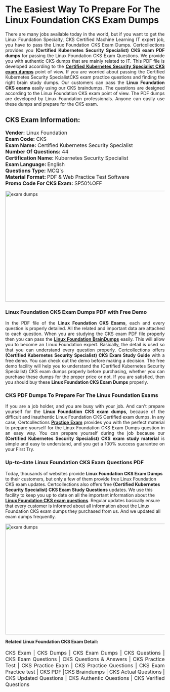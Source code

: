 <h1>The Easiest Way To Prepare For The Linux Foundation CKS Exam Dumps</h1> <p style="text-align:justify">There are many jobs available today in the world, but if you want to get the Linux Foundation Specialty, CKS Certified Machine Learning IT expert job, you have to pass the Linux Foundation CKS Exam Dumps. Certcollections provides you <strong>(Certified Kubernetes Security Specialist) CKS exam PDF dumps</strong> for passing the Linux Foundation CKS Exam Questions. We provide you with authentic CKS dumps that are mainly related to IT. This PDF file is developed according to the <a href="https://www.certsofficial.com/linux-foundation/cks-questions"><strong>Certified Kubernetes Security Specialist CKS exam dumps</strong></a> point of view. If you are worried about passing the Certified Kubernetes Security SpecialistCKS exam practice questions and finding the right brain study dumps. Our customers can pass the <strong>Linux Foundation CKS exams </strong>easily using our CKS braindumps. The questions are designed according to the Linux Foundation CKS exam point of view. The PDF dumps are developed by Linux Foundation professionals. Anyone can easily use these dumps and prepare for the CKS exam.</p> <h2><strong>CKS Exam Information:</strong></h2> <p><span style="font-size:16px"><strong>Vender:</strong> Linux Foundation<br /> <strong>Exam Code:</strong> CKS<br /> <strong>Exam Name:</strong> Certified Kubernetes Security Specialist<br /> <strong>Number Of Questions:</strong> 44<br /> <strong>Certification Name:</strong> Kubernetes Security Specialist<br /> <strong>Exam Language: </strong>English<br /> <strong>Questions Type:</strong> MCQ`s<br /> <strong>Material Format: </strong>PDF & Web Practice Test Software<br /> <strong>Promo Code For CKS Exam:</strong> SP50%OFF</span></p> <p><a href="https://www.certsofficial.com/linux-foundation/cks-questions" rel="no-follow"><img alt="exam dumps" src="https://www.certcollections.com/uploads/content/certsofficial.jpg" style="height:350px; width:750px" /></a></p> <h3><strong>Linux Foundation CKS Exam Dumps PDF with Free Demo</strong></h3> <p style="text-align:justify">In the PDF file of the <strong>Linux Foundation CKS Exams</strong>, each and every question is properly detailed. All the related and important data are attached to each question. When you are studying the CKS exam PDF file properly then you can pass the <a href="https://www.certsofficial.com/linux-foundation-dumps"><strong>Linux Foundation BrainDumps</strong></a> easily. This will allow you to become an Linux Foundation expert. Basically, the detail is used so that you can understand every question properly. Certcollections offers <strong>(Certified Kubernetes Security Specialist) CKS Exam Study Guide</strong> with a free demo. You can check out the demo before making a decision. The free demo facility will help you to understand the (Certified Kubernetes Security Specialist) CKS exam dumps properly before purchasing, whether you can purchase these dumps for the proper price or not. If you are satisfied, then you should buy these <strong>Linux Foundation CKS Exam Dumps</strong> properly.</p> <h3><strong>CKS PDF Dumps To Prepare For The Linux Foundation Exams</strong></h3> <p style="text-align:justify">If you are a job holder, and you are busy with your job. And can't prepare yourself for the <strong>Linux Foundation CKS exam dumps</strong>, because of the difficult and inauthentic Linux Foundation CKS Certified exam dumps. In any case, Certcollections <strong><a href="https://www.certsofficial.com/">Practice Exam</a></strong> provides you with the perfect material to prepare yourself for the Linux Foundation CKS Exam Dumps question in an easy way. You can prepare yourself during the job because our <strong>(Certified Kubernetes Security Specialist) CKS exam study material</strong> is simple and easy to understand, and you get a 100% success guarantee on your First Try.</p> <h3><strong>Up-to-date Linux Foundation CKS Exam Questions PDF</strong></h3> <p>Today, thousands of websites provide <strong>Linux Foundation CKS Exam Dumps</strong> to their customers, but only a few of them provide free Linux Foundation CKS exam updates. Certcollections also offers free <strong>(Certified Kubernetes Security Specialist) CKS Exam Study Questions</strong> updates. We use this facility to keep you up to date on all the important information about the <a href="https://www.certsofficial.com/linux-foundation/cks-questions"><strong>Linux Foundation CKS exam questions</strong></a>. Regular updates basically ensure that every customer is informed about all information about the Linux Foundation CKS exam dumps they purchased from us. And we updated all exam dumps frequently.</p> <p><a href="https://www.certsofficial.com/linux-foundation/cks-questions"><img alt="exam dumps " src="https://www.certcollections.com/uploads/content/certsofficial2.jpg" style="height:350px; width:750px" /></a></p> <p style="text-align:justify"><span style="font-size:14px"><strong>Related Linux Foundation CKS Exam Detail:</strong></span><br /> <br /> <span style="font-size:16px">CKS Exam | CKS Dumps | CKS Exam Dumps | CKS Questions | CKS Exam Questions | CKS Questions & Answers | CKS Practice Test | CKS Practice Exam | CKS Practice Questions | CKS Exam Practice test | CKS PDF |CKS Braindumps | CKS Actual Questions | CKS Updated Questions | CKS Authentic Questions | CKS Verified Questions</span></p>

